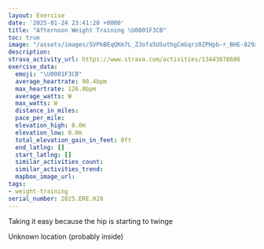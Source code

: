 ```yaml
---
layout: Exercise
date: '2025-01-24 23:41:20 +0000'
title: "Afternoon Weight Training \U0001F3CB️"
toc: true
image: "/assets/images/SVPkBEqQKm7L_ZJofa5USuthgCmGqrz0ZPHpb-r_BHE-829x2048.jpg.jpeg"
description:
strava_activity_url: https://www.strava.com/activities/13443878686
exercise_data:
  emoji: "\U0001F3CB️"
  average_heartrate: 98.4bpm
  max_heartrate: 126.0bpm
  average_watts: W
  max_watts: W
  distance_in_miles:
  pace_per_mile:
  elevation_high: 0.0m
  elevation_low: 0.0m
  total_elevation_gain_in_feet: 0ft
  end_latlng: []
  start_latlng: []
  similar_activities_count:
  similar_activities_trend:
  mapbox_image_url:
tags:
- weight-training
serial_number: 2025.ERE.028
---
```

Taking it easy because the hip is starting to twinge

Unknown location (probably inside)
